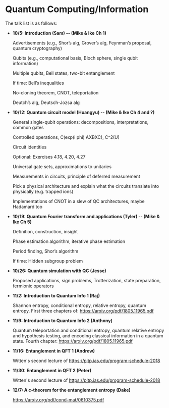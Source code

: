 # Quantum Computing/Information

The talk list is as follows:

* **10/5: Introduction (Sam) -- (Mike & Ike Ch 1)**

  Advertisements (e.g., Shor’s alg, Grover’s alg, Feynman’s proposal, quantum cryptography)
  
  Qubits (e.g., computational basis, Bloch sphere, single qubit information)
  
  Multiple qubits, Bell states, two-bit entanglement
  
  If time: Bell’s inequalities
  
  No-cloning theorem, CNOT, teleportation
  
  Deutch’s alg, Deutsch-Jozsa alg
  
* **10/12: Quantum circuit model (Huangyu) -- (Mike & Ike Ch 4 and ?)**
  
  General single-qubit operations: decompositions, interpretations, common gates
  
  Controlled operations, C(exp(i phi) AXBXC), C^2(U)
  
  Circuit identities
  
  Optional: Exercises 4.18, 4.20, 4.27
  
  Universal gate sets, approximations to unitaries
  
  Measurements in circuits, principle of deferred measurement
  
  Pick a physical architecture and explain what the circuits translate into physically (e.g. trapped ions)
  
  Implementations of CNOT in a slew of QC architectures, maybe Hadamard too

* **10/19: Quantum Fourier transform and applications (Tyler) -- (Mike & Ike Ch 5)**

  Definition, construction, insight
  
  Phase estimation algorithm, iterative phase estimation
  
  Period finding, Shor’s algorithm
  
  If time: Hidden subgroup problem

* **10/26: Quantum simulation with QC (Jesse)**

  Proposed applications, sign problems, Trotterization, state preparation, fermionic operators

* **11/2: Introduction to Quantum Info 1 (Raj)**

  Shannon entropy, conditional entropy, relative entropy, quantum entropy. First three chapters of: https://arxiv.org/pdf/1805.11965.pdf

* **11/9: Introduction to Quantum Info 2 (Anthony)**

  Quantum teleportation and conditional entropy, quantum relative entropy and hypothesis testing, and encoding classical information in a quantum state. Fourth chapter: https://arxiv.org/pdf/1805.11965.pdf 

* **11/16: Entanglement in QFT 1 (Andrew)**

  Witten's second lecture of https://pitp.ias.edu/program-schedule-2018

* **11/30: Entanglement in QFT 2 (Peter)**
  
  Witten's second lecture of https://pitp.ias.edu/program-schedule-2018

* **12/7: A c-theorem for the entanglement entropy (Dake)**

  https://arxiv.org/pdf/cond-mat/0610375.pdf
